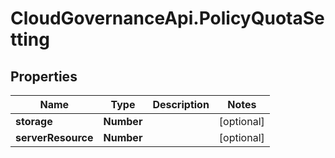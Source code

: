 # CloudGovernanceApi.PolicyQuotaSetting

## Properties

Name | Type | Description | Notes
------------ | ------------- | ------------- | -------------
**storage** | **Number** |  | [optional] 
**serverResource** | **Number** |  | [optional] 


